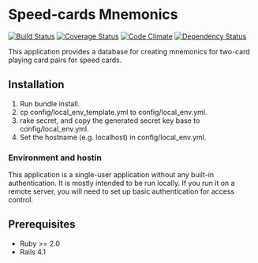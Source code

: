 # Speed-cards Mnemonics

[![Build Status](https://travis-ci.org/braingourmets/speedcards-mnemonics.png?branch=master)](https://travis-ci.org/braingourmets/speedcards-mnemonics)
[![Coverage Status](https://coveralls.io/repos/braingourmets/speedcards-mnemonics/badge.png?branch=master)](https://coveralls.io/r/braingourmets/speedcards-mnemonics?branch=master)
[![Code Climate](https://codeclimate.com/github/braingourmets/speedcards-mnemonics.png)](https://codeclimate.com/github/braingourmets/speedcards-mnemonics)
[![Dependency Status](https://gemnasium.com/braingourmets/speedcards-mnemonics.png)](https://gemnasium.com/braingourmets/speedcards-mnemonics)

This application provides a database for creating mnemonics for two-card
playing card pairs for speed cards.


## Installation

  1. Run bundle install.
  2. cp config/local_env_template.yml to config/local_env.yml.
  3. rake secret, and copy the generated secret key base to config/local_env.yml.
  4. Set the hostname (e.g. localhost) in config/local_env.yml.


### Environment and hostin

This application is a single-user application without any built-in
authentication. It is mostly intended to be run locally. If you run it on a
remote server, you will need to set up basic authentication for access control.


## Prerequisites

  * Ruby >= 2.0
  * Rails 4.1
